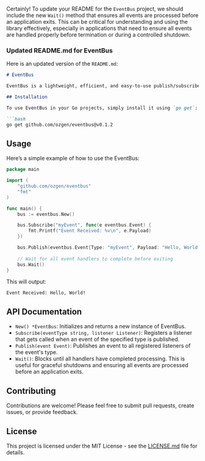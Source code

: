 Certainly! To update your README for the `EventBus` project, we should include the new `Wait()` method that ensures all events are processed before an application exits. This can be critical for understanding and using the library effectively, especially in applications that need to ensure all events are handled properly before termination or during a controlled shutdown.

### Updated README.md for EventBus

Here is an updated version of the `README.md`:

```markdown
# EventBus

EventBus is a lightweight, efficient, and easy-to-use publish/subscribe event bus system implemented in Go. It allows components within an application to communicate with each other using events without knowing the details of who is handling these events.

## Installation

To use EventBus in your Go projects, simply install it using `go get`:

```bash
go get github.com/ozgen/eventbus@v0.1.2
```

## Usage

Here’s a simple example of how to use the EventBus:

```go
package main

import (
    "github.com/ozgen/eventbus"
    "fmt"
)

func main() {
    bus := eventbus.New()

    bus.Subscribe("myEvent", func(e eventbus.Event) {
        fmt.Printf("Event Received: %v\n", e.Payload)
    })

    bus.Publish(eventbus.Event{Type: "myEvent", Payload: "Hello, World!"})
    
    // Wait for all event handlers to complete before exiting
    bus.Wait()
}
```

This will output:

```
Event Received: Hello, World!
```

## API Documentation

- `New() *EventBus`: Initializes and returns a new instance of EventBus.
- `Subscribe(eventType string, listener Listener)`: Registers a listener that gets called when an event of the specified type is published.
- `Publish(event Event)`: Publishes an event to all registered listeners of the event's type.
- `Wait()`: Blocks until all handlers have completed processing. This is useful for graceful shutdowns and ensuring all events are processed before an application exits.

## Contributing

Contributions are welcome! Please feel free to submit pull requests, create issues, or provide feedback.

## License

This project is licensed under the MIT License - see the [LICENSE.md](LICENSE) file for details.
